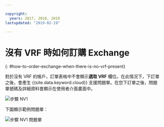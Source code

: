 ```yaml
---

copyright:
  years: 2017, 2018, 2019
lastupdated: "2019-02-19"

---
```


# 沒有 VRF 時如何訂購 Exchange
{: #how-to-order-exchange-when-there-is-no-vrf-present}

對於沒有 VRF 的帳戶，訂單表格中不會顯示**選取 VRF** 欄位。在此情況下，下訂單之後，會產生 {{site.data.keyword.cloud}} 支援問題單。在您下訂單之後，問題單號碼及詳細資料會顯示在使用者介面畫面中。

![步驟 NV1](/images/No-VRF-Step1.png)

下圖顯示範例問題單：

![步驟 NV1 問題單](/images/No-VRF-Step1-ticket.png)
